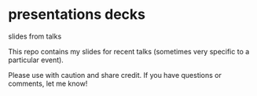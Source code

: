 # presentations decks
slides from talks 

This repo contains my slides for recent talks (sometimes very specific to a particular event).

Please use with caution and share credit. If you have questions or comments, let me know!

